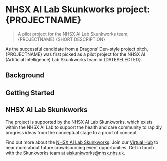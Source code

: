 # NHSX AI Lab Skunkworks project: {PROJECTNAME}

> A pilot project for the NHSX AI Lab Skunkworks team, {PROJECTNAME} {SHORT DESCRIPTION}

As the successful candidate from a Dragons’ Den-style project pitch, {PROJECTNAME} was first picked as a pilot project for the NHSX AI (Artificial Intelligence) Lab Skunkworks team in {DATESELECTED}.

## Background

## Getting Started

## NHSX AI Lab Skunkworks
The project is supported by the NHSX AI Lab Skunkworks, which exists within the NHSX AI Lab to support the health and care community to rapidly progress ideas from the conceptual stage to a proof of concept.

Find out more about the [NHSX AI Lab Skunkworks](https://www.nhsx.nhs.uk/ai-lab/ai-lab-programmes/skunkworks/).
Join our [Virtual Hub](https://future.nhs.uk/connect.ti/system/text/register) to hear more about future crowdsourcing event opportunities.
Get in touch with the Skunkworks team at [aiskunkworks@nhsx.nhs.uk](aiskunkworks@nhsx.nhs.uk).
